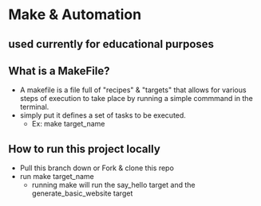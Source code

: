 # Make & Automation
## used currently for educational purposes

## What is a MakeFile? 
- A makefile is a file full of "recipes" & "targets" that allows for various steps of execution to take place by running a simple commmand in the terminal. 
- simply put it defines a set of tasks to be executed.
  - Ex: make target_name

## How to run this project locally
- Pull this branch down or Fork & clone this repo
- run make target_name
  - running make will run the say_hello target and the generate_basic_website target
